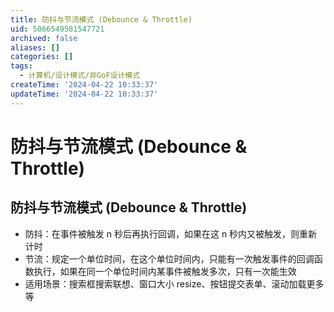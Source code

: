```yaml
---
title: 防抖与节流模式 (Debounce & Throttle)
uid: 5066549581547721
archived: false
aliases: []
categories: []
tags:
  - 计算机/设计模式/非GoF设计模式
createTime: '2024-04-22 10:33:37'
updateTime: '2024-04-22 10:33:37'
---
```


# 防抖与节流模式 (Debounce & Throttle)

## 防抖与节流模式 (Debounce & Throttle)

- 防抖：在事件被触发 n 秒后再执行回调，如果在这 n 秒内又被触发，则重新计时
- 节流：规定一个单位时间，在这个单位时间内，只能有一次触发事件的回调函数执行，如果在同一个单位时间内某事件被触发多次，只有一次能生效
- 适用场景：搜索框搜索联想、窗口大小 resize、按钮提交表单、滚动加载更多等
